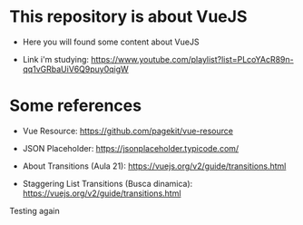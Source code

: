 # This repository is about VueJS

- Here you will found some content about VueJS

- Link i'm studying: https://www.youtube.com/playlist?list=PLcoYAcR89n-qq1vGRbaUiV6Q9puy0qigW

# Some references

- Vue Resource: https://github.com/pagekit/vue-resource

- JSON Placeholder: https://jsonplaceholder.typicode.com/

- About Transitions (Aula 21): https://vuejs.org/v2/guide/transitions.html

- Staggering List Transitions (Busca dinamica): https://vuejs.org/v2/guide/transitions.html

Testing again